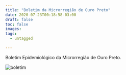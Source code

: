 ```yaml
---
title: "Boletim da Microrregião de Ouro Preto"
date: 2020-07-23T00:18:58-03:00
draft: false
toc: false
images:
tags: 
  - untagged

---
```


Boletim Epidemiológico da Microrregião
de Ouro Preto.

![boletim](/boletim_op_23_07.jpg)